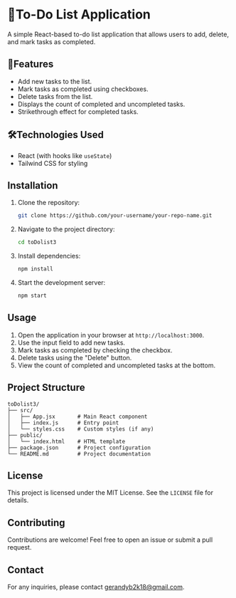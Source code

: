 # 📝To-Do List Application

A simple React-based to-do list application that allows users to add, delete, and mark tasks as completed.

## 🚀Features

- Add new tasks to the list.
- Mark tasks as completed using checkboxes.
- Delete tasks from the list.
- Displays the count of completed and uncompleted tasks.
- Strikethrough effect for completed tasks.

## 🛠️Technologies Used

- React (with hooks like `useState`)
- Tailwind CSS for styling

## Installation

1. Clone the repository:
   ```bash
   git clone https://github.com/your-username/your-repo-name.git
   ```

2. Navigate to the project directory:
   ```bash
   cd toDolist3
   ```

3. Install dependencies:
   ```bash
   npm install
   ```

4. Start the development server:
   ```bash
   npm start
   ```

## Usage

1. Open the application in your browser at `http://localhost:3000`.
2. Use the input field to add new tasks.
3. Mark tasks as completed by checking the checkbox.
4. Delete tasks using the "Delete" button.
5. View the count of completed and uncompleted tasks at the bottom.

## Project Structure

```
toDolist3/
├── src/
│   ├── App.jsx       # Main React component
│   ├── index.js      # Entry point
│   └── styles.css    # Custom styles (if any)
├── public/
│   └── index.html    # HTML template
├── package.json      # Project configuration
└── README.md         # Project documentation
```

## License

This project is licensed under the MIT License. See the `LICENSE` file for details.

## Contributing

Contributions are welcome! Feel free to open an issue or submit a pull request.

## Contact

For any inquiries, please contact gerandyb2k18@gmail.com.
